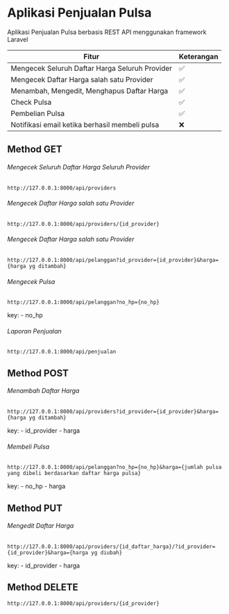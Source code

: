 # Aplikasi Penjualan Pulsa
Aplikasi Penjualan Pulsa berbasis REST API menggunakan framework Laravel

| Fitur | Keterangan |
| ------------- | ------------- |
| Mengecek Seluruh Daftar Harga Seluruh Provider | :white_check_mark:  |
| Mengecek Daftar Harga salah satu Provider | :white_check_mark: |
| Menambah, Mengedit, Menghapus Daftar Harga | :white_check_mark:  |
| Check Pulsa | :white_check_mark:  |
| Pembelian Pulsa | :white_check_mark:  |
| Notifikasi email ketika berhasil membeli pulsa | :x:  |


## Method GET 

###### Mengecek Seluruh Daftar Harga Seluruh Provider
```
http://127.0.0.1:8000/api/providers
```

###### Mengecek Daftar Harga salah satu Provider
```
http://127.0.0.1:8000/api/providers/{id_provider}
```

###### Mengecek Daftar Harga salah satu Provider
```
http://127.0.0.1:8000/api/pelanggan?id_provider={id_provider}&harga={harga yg ditambah}
```

###### Mengecek Pulsa
```
http://127.0.0.1:8000/api/pelanggan?no_hp={no_hp}
```
key: - no_hp

###### Laporan Penjualan
```
http://127.0.0.1:8000/api/penjualan
```


## Method POST

###### Menambah Daftar Harga
```
http://127.0.0.1:8000/api/providers?id_provider={id_provider}&harga={harga yg ditambah}
```
key: - id_provider
     - harga

###### Membeli Pulsa
```
http://127.0.0.1:8000/api/pelanggan?no_hp={no_hp}&harga={jumlah pulsa yang dibeli berdasarkan daftar harga pulsa}
```
key: - no_hp
     - harga


## Method PUT

###### Mengedit Daftar Harga
```
http://127.0.0.1:8000/api/providers/{id_daftar_harga}/?id_provider={id_provider}&harga={harga yg diubah}
```
key: - id_provider
     - harga


## Method DELETE
```
http://127.0.0.1:8000/api/providers/{id_provider}
```
